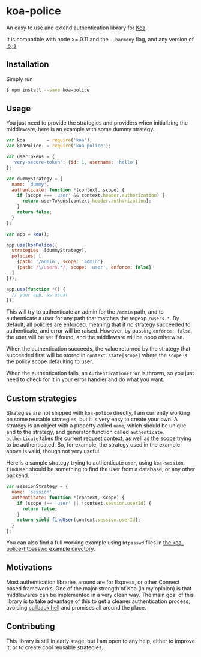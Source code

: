 # koa-police

An easy to use and extend authentication library for [Koa](http://koajs.com/).

It is compatible with node >= 0.11 and the `--harmony` flag, and any version of [io.js](https://iojs.org/en/index.html).

## Installation

Simply run

```sh
$ npm install --save koa-police
```

## Usage

You just need to provide the strategies and providers when initializing the middleware, here is an example with some dummy strategy.

```javascript
var koa        = require('koa');
var koaPolice  = require('koa-police');

var userTokens = {
  'very-secure-token': {id: 1, username: 'hello'}
};

var dummyStrategy = {
  name: 'dummy',
  authenticate: function *(context, scope) {
    if (scope === 'user' && context.header.authorization) {
      return userTokens[context.header.authorization];
    }
    return false;
  }
};

var app = koa();

app.use(koaPolice({
  strategies: [dummyStrategy],
  policies: [
    {path: '/admin', scope: 'admin'},
    {path: /\/users.*/, scope: 'user', enforce: false}
  ]
}));

app.use(function *() {
  // your app, as usual
});
```

This will try to authenticate an admin for the `/admin` path, and to
authenticate a user for any path that matches the regexp `/users.*`.
By default, all policies are enforced, meaning that if no strategy
succeeded to authenticate, and error will be raised. However,
by passing `enforce: false`, the user will be set if found, and the middleware
will be noop otherwise.

When the authentication succeeds, the value returned by the strategy that
succeeded first will be stored in `context.state[scope]` where the `scope`
is the policy scope defaulting to user.

When the authentication fails, an `AuthenticationError` is thrown, so you
just need to check for it in your error handler and do what you want.

## Custom strategies

Strategies are not shipped with `koa-police` directly, I am currently working
on some reusable strategies, but it is very easy to create your own.
A strategy is an object with a property called `name`, which should be unique and to the strategy, and generator function called `authenticate`.
`authenticate` takes the current request context, as well as the scope
trying to be authenticated. So, for example, the strategy used in the
example above is valid, though not very useful.

Here is a sample strategy trying to authenticate `user`, using `koa-session`.
`findUser` should be something to find the user from a database, or any other backend.

```javascript
var sessionStrategy = {
  name: 'session',
  authenticate: function *(context, scope) {
    if (scope !== 'user' || !context.session.userId) {
      return false;
    }
    return yield findUser(context.session.userId);
  }
};
```

You can also find a full working example using `htpasswd` files in [the koa-police-htpasswd example directory](https://github.com/tuvistavie/koa-police-htpasswd/example).

## Motivations

Most authentication libraries around are for Express, or other Connect based
frameworks.
One of the major strength of Koa (in my opinion) is that middlewares
can be implemented in a very clean way. The main goal of this library is
to take advantage of this to get a cleaner authentication process, avoiding
[callback hell](http://callbackhell.com/) and promises all around the place.

## Contributing

This library is still in early stage, but I am open to any help, either to
improve it, or to create cool reusable strategies.
